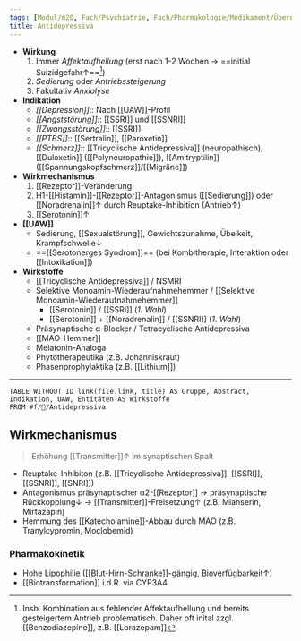 ```yaml
---
tags: [Modul/m20, Fach/Psychiatrie, Fach/Pharmakologie/Medikament/Übergruppe]
title: Antidepressiva
---
```

- **Wirkung**
	1. Immer *Affektaufhellung* (erst nach 1-2 Wochen → ==initial Suizidgefahr↑==[^1])
	2. *Sedierung* oder *Antriebssteigerung*
	3. Fakultativ *Anxiolyse*
- **Indikation**
	- *[[Depression]]*:: Nach [[UAW]]-Profil
	- *[[Angststörung]]*:: [[SSRI]] und [[SSNRI]]
	- *[[Zwangsstörung]]*:: [[SSRI]]
	- *[[PTBS]]*:: [[Sertralin]], [[Paroxetin]]
	- *[[Schmerz]]*:: [[Tricyclische Antidepressiva]] (neuropathisch), [[Duloxetin]] ([[Polyneuropathie]]), [[Amitryptilin]] ([[Spannungskopfschmerz]]/[[Migräne]])
- **Wirkmechanismus**
	1. [[Rezeptor]]-Veränderung
	2. H1-[[Histamin]]-[[Rezeptor]]-Antagonismus ([[Sedierung]]) oder [[Noradrenalin]]↑ durch Reuptake-Inhibition (Antrieb↑)
	3. [[Serotonin]]↑
- **[[UAW]]**
	- Sedierung, [[Sexualstörung]], Gewichtszunahme, Übelkeit, Krampfschwelle↓ 
	- ==[[Serotonerges Syndrom]]== (bei Kombitherapie, Interaktion oder [[Intoxikation]])
- **Wirkstoffe**
	- [[Tricyclische Antidepressiva]] / NSMRI
	- Selektive Monoamin-Wiederaufnahmehemmer / [[Selektive Monoamin-Wiederaufnahmehemmer]]
		- [[Serotonin]] / [[SSRI]] (*1. Wahl*)
		- [[Serotonin]] + [[Noradrenalin]] / [[SSNRI]] (*1. Wahl*)
	- Präsynaptische α-Blocker / Tetracyclische Antidepressiva
	- [[MAO-Hemmer]]
	- Melatonin-Analoga
	- Phytotherapeutika (z.B. Johanniskraut)
	- Phasenprophylaktika (z.B. [[Lithium]])
---
```dataview
TABLE WITHOUT ID link(file.link, title) AS Gruppe, Abstract, Indikation, UAW, Entitäten AS Wirkstoffe
FROM #f/💭/Antidepressiva
```

## Wirkmechanismus
> Erhöhung [[Transmitter]]↑ im synaptischen Spalt
- Reuptake-Inhibiton (z.B. [[Tricyclische Antidepressiva]], [[SSRI]], [[SSNRI]], [[SNRI]])
- Antagonismus präsynaptischer α2-[[Rezeptor]] → präsynaptische Rückkopplung↓ → [[Transmitter]]-Freisetzung↑ (z.B. Mianserin, Mirtazapin)
- Hemmung des [[Katecholamine]]-Abbau durch MAO (z.B. Tranylcypromin, Moclobemid)
### Pharmakokinetik
- Hohe Lipophilie ([[Blut-Hirn-Schranke]]-gängig, Bioverfügbarkeit↑)
- [[Biotransformation]] i.d.R. via CYP3A4


[^1]: Insb. Kombination aus fehlender Affektaufhellung und bereits gesteigertem Antrieb problematisch. Daher oft inital zzgl. [[Benzodiazepine]], z.B. [[Lorazepam]]
[^2]: Tyramin-haltige Lebensmittel: Käse, Rotwein
